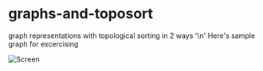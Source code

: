 # graphs-and-toposort
graph representations with topological sorting in 2 ways '\n'
Here's sample graph for excercising

![Screen](https://github.com/Haradd/graphs-and-toposort/blob/master/Directed_acyclic_graph.png)
